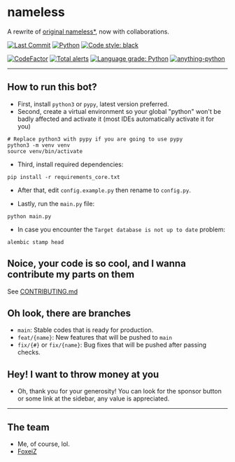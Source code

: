 # nameless

A rewrite of [original nameless*](https://github.com/FoxeiZ/nameless), now with collaborations.

[![Last Commit](https://badgen.net/github/last-commit/nameless-on-discord/nameless/main)]()
[![Python](https://badgen.net/badge/Python/3.8%2B/)]()
[![Code style: black](https://img.shields.io/badge/code%20style-black-000000.svg)](https://github.com/psf/black)

[![CodeFactor](https://www.codefactor.io/repository/github/nameless-on-discord/nameless/badge/main)](https://www.codefactor.io/repository/github/nameless-on-discord/nameless/overview/main)
[![Total alerts](https://img.shields.io/lgtm/alerts/g/Lilia-Workshop/nameless.svg?logo=lgtm&logoWidth=18)](https://lgtm.com/projects/g/nameless-on-discord/nameless/alerts/)
[![Language grade: Python](https://img.shields.io/lgtm/grade/python/g/Lilia-Workshop/nameless.svg?logo=lgtm&logoWidth=18)]()
[![anything-python](https://badgen.net/github/checks/nameless-on-discord/nameless/main?label=Continuous%20Ingerations&icon=github)]()

----------------------------------------

## How to run this bot?

- First, install `python3` or `pypy`, latest version preferred.
- Second, create a virtual environment so your global "python" won't be badly affected and activate it (most IDEs
  automatically activate it for you)

```shell
# Replace python3 with pypy if you are going to use pypy
python3 -m venv venv
source venv/bin/activate
```

- Third, install required dependencies:

```shell
pip install -r requirements_core.txt
```

- After that, edit `config.example.py` then rename to `config.py`.

- Lastly, run the `main.py` file:

```shell
python main.py
```

- In case you encounter the `Target database is not up to date` problem:

```shell
alembic stamp head
```

## Noice, your code is so cool, and I wanna contribute my parts on them

See [CONTRIBUTING.md](https://github.com/Lilia-Workshop/nameless/blob/main/CONTRIBUTING.md)

## Oh look, there are branches

- `main`: Stable codes that is ready for production.
- `feat/{name}`: New features that will be pushed to `main`
- `fix/{#}` or `fix/{name}`: Bug fixes that will be pushed after passing checks.

## Hey! I want to throw money at you

- Oh, thank you for your generosity! You can look for the sponsor button or some link at the sidebar, any value is
  appreciated.

----------------------------------------

## The team

- Me, of course, lol.
- [FoxeiZ](https://github.com/FoxeiZ)
